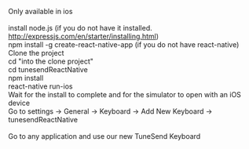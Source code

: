 
 Only available in ios
</br>
</br>
install node.js (if you do not have it installed. http://expressjs.com/en/starter/installing.html)
</br>
npm install -g create-react-native-app (if you do not have react-native)
</br>
Clone the project
</br>
cd "into the clone project"
</br>
cd tunesendReactNative
</br>
npm install
</br>
react-native run-ios
</br>
Wait for the install to complete and for the simulator to open with an iOS device
</br>
Go to settings -> General -> Keyboard -> Add New Keyboard -> tunesendReactNative
</br>
</br>
Go to any application and use our new TuneSend Keyboard
